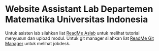 # Website Assistant Lab Departemen Matematika Universitas Indonesia

Untuk asisten lab silahkan liat [ReadMe Aslab](README-aslab.md) untuk melihat tutorial menyusun dan upload modul.
Untuk git manager silahkan liat [ReadMe Git Manager](README-gitmanager.md) untuk melihat jobdesk.